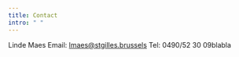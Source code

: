 ```yaml
---
title: Contact
intro: " "
---
```

Linde Maes
Email: lmaes@stgilles.brussels
Tel: 0490/52 30 09blabla